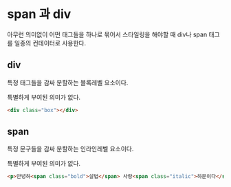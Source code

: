 # span 과 div

아무런 의미없이 어떤 태그들을 하나로 묶어서 스타일링을 해야할 때 div나 span 태그를 일종의 컨테이터로 사용한다.

## div

특정 태그들을 감싸 분할하는 블록레벨 요소이다.

특별하게 부여된 의미가 없다.

```html
<div class="box"></div>
```

## span

특정 문구들을 감싸 분할하는 인라인레벨 요소이다.

특별하게 부여된 의미가 없다.

```html
<p>안녕하<span class="bold">살법</span> 사랑<span class="italic">하문이다</span></p>
```
